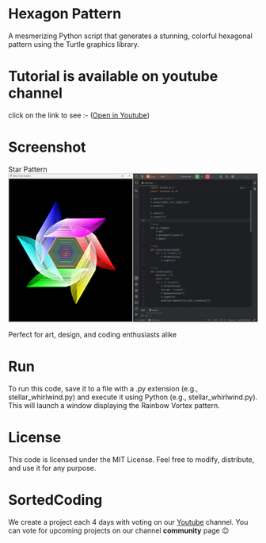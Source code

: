 # Hexagon Pattern

A mesmerizing Python script that generates a stunning, colorful hexagonal pattern using the Turtle graphics library. 

# Tutorial is available on youtube channel 
click on the link to see :- ([Open in Youtube](https://youtu.be/d_-aNC68qy0))

# Screenshot

Star Pattern
![screenshot](HexagonPattern.png)



Perfect for art, design, and coding enthusiasts alike


# Run
To run this code, save it to a file with a .py extension (e.g., stellar_whirlwind.py) and execute it using Python (e.g., stellar_whirlwind.py). This will launch a window displaying the Rainbow Vortex pattern.

# License
This code is licensed under the MIT License. Feel free to modify, distribute, and use it for any purpose.

# SortedCoding
We create a project each 4 days with voting on our <a href="https://youtube.com/@snakecoding_12" target="_blank">Youtube</a> channel.
You can vote for upcoming projects on our channel **community** page :wink:

